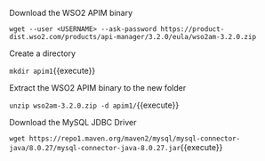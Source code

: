 Download the WSO2 APIM binary

`wget --user <USERNAME> --ask-password https://product-dist.wso2.com/products/api-manager/3.2.0/eula/wso2am-3.2.0.zip`

Create a directory

`mkdir apim1`{{execute}}

Extract the WSO2 APIM binary to the new folder

`unzip wso2am-3.2.0.zip -d apim1/`{{execute}}


Download the MySQL JDBC Driver

`wget https://repo1.maven.org/maven2/mysql/mysql-connector-java/8.0.27/mysql-connector-java-8.0.27.jar`{{execute}}


